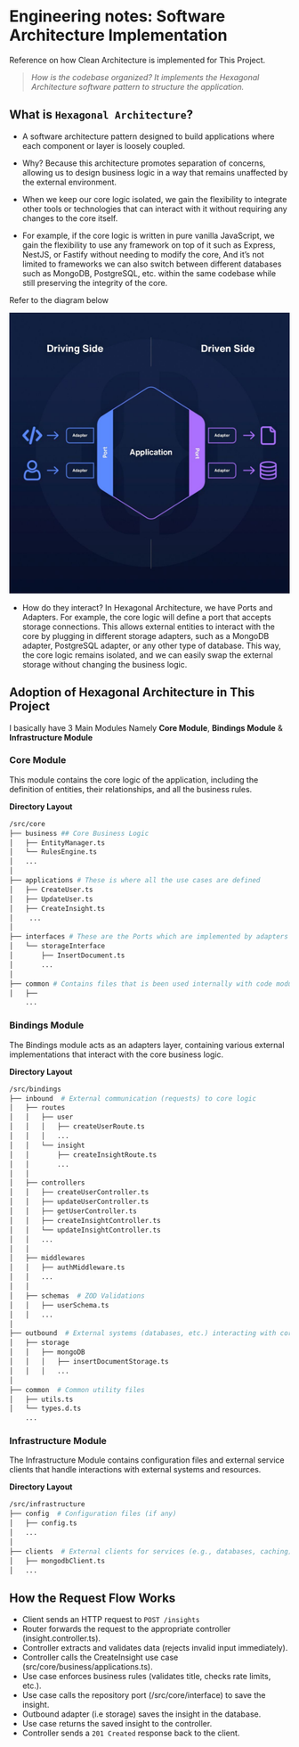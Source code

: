 # Engineering notes: Software Architecture Implementation

Reference on how Clean Architecture is implemented for This Project.

> _How is the codebase organized? It implements the Hexagonal Architecture software pattern to structure the application._

## What is `Hexagonal Architecture`?

- A software architecture pattern designed to build applications where each component or layer is loosely coupled.

- Why? Because this architecture promotes separation of concerns, allowing us to design business logic in a way that remains unaffected by the external environment.

- When we keep our core logic isolated, we gain the flexibility to integrate other tools or technologies that can interact with it without requiring any changes to the core itself.

- For example, if the core logic is written in pure vanilla JavaScript, we gain the flexibility to use any framework on top of it such as Express, NestJS, or Fastify without needing to modify the core, And it’s not limited to frameworks we can also switch between different databases such as MongoDB, PostgreSQL, etc. within the same codebase while still preserving the integrity of the core.

Refer to the diagram below

![Architecture Diagram](assets/hex-arch.png)

- How do they interact? In Hexagonal Architecture, we have Ports and Adapters. For example, the core logic will define a port that accepts storage connections. This allows external entities to interact with the core by plugging in different storage adapters, such as a MongoDB adapter, PostgreSQL adapter, or any other type of database. This way, the core logic remains isolated, and we can easily swap the external storage without changing the business logic.

## Adoption of Hexagonal Architecture in This Project

I basically have 3 Main Modules Namely **Core Module**, **Bindings Module** & **Infrastructure Module**

### Core Module

This module contains the core logic of the application, including the definition of entities, their relationships, and all the business rules.

**Directory Layout**

```bash
/src/core
├── business ## Core Business Logic
│   ├── EntityManager.ts
│   └── RulesEngine.ts
│   ...
│
├── applications # These is where all the use cases are defined
│   ├── CreateUser.ts
│   ├── UpdateUser.ts
│   ├── CreateInsight.ts
│    ...
│
├── interfaces # These are the Ports which are implemented by adapters in order to communicate with the core module
│   └── storageInterface
│       ├── InsertDocument.ts
│       ...
│
├── common # Contains files that is been used internally with code module e.g. constants, utils etc...
│   ├──
    ...

```

### Bindings Module

The Bindings module acts as an adapters layer, containing various external implementations that interact with the core business logic.

**Directory Layout**

```bash
/src/bindings
├── inbound  # External communication (requests) to core logic
│   ├── routes
│   │   ├── user
│   │   │   ├── createUserRoute.ts
│   │   │   ...
│   │   └── insight
│   │       ├── createInsightRoute.ts
│   │       ...
│   │
│   ├── controllers
│   │   ├── createUserController.ts
│   │   ├── updateUserController.ts
│   │   ├── getUserController.ts
│   │   ├── createInsightController.ts
│   │   └── updateInsightController.ts
│   │   ...
│   │
│   ├── middlewares
│   │   ├── authMiddleware.ts
│   │   ...
│   │
│   ├── schemas  # ZOD Validations
│   │   ├── userSchema.ts
│   │   ...
│
├── outbound  # External systems (databases, etc.) interacting with core logic
│   ├── storage
│   │   ├── mongoDB
│   │   │   ├── insertDocumentStorage.ts
│   │   │   ...
│
├── common  # Common utility files
│   ├── utils.ts
│   └── types.d.ts
    ...


```

### Infrastructure Module

The Infrastructure Module contains configuration files and external service clients that handle interactions with external systems and resources.

**Directory Layout**

```bash
/src/infrastructure
├── config  # Configuration files (if any)
│   ├── config.ts
│   ...
│
├── clients  # External clients for services (e.g., databases, caching)
│   ├── mongodbClient.ts
│   ...

```

## How the Request Flow Works

- Client sends an HTTP request to `POST /insights`
- Router forwards the request to the appropriate controller (insight.controller.ts).
- Controller extracts and validates data (rejects invalid input immediately).
- Controller calls the CreateInsight use case (src/core/business/applications.ts).
- Use case enforces business rules (validates title, checks rate limits, etc.).
- Use case calls the repository port (/src/core/interface) to save the insight.
- Outbound adapter (i.e storage) saves the insight in the database.
- Use case returns the saved insight to the controller.
- Controller sends a `201 Created` response back to the client.
